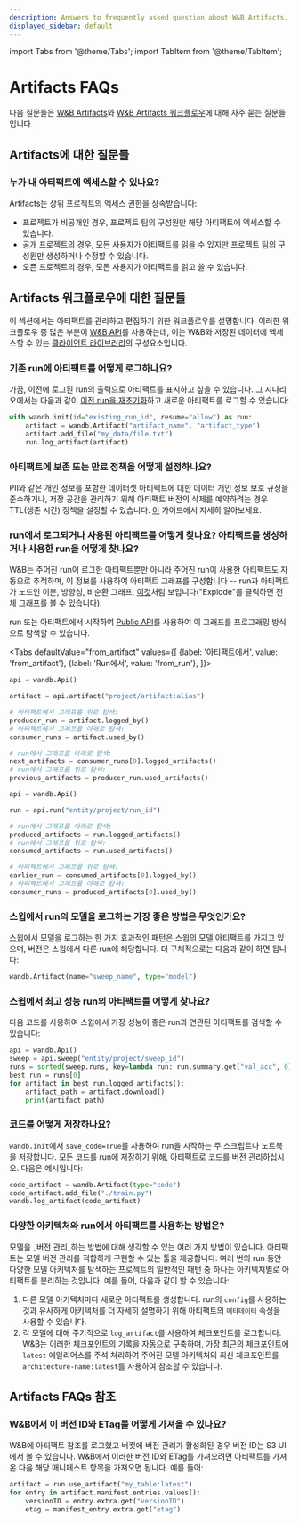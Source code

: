 ```yaml
---
description: Answers to frequently asked question about W&B Artifacts.
displayed_sidebar: default
---
```

import Tabs from '@theme/Tabs';
import TabItem from '@theme/TabItem';

# Artifacts FAQs

<head>
  <title>Artifacts에 대한 자주 묻는 질문들</title>
</head>

다음 질문들은 [W&B Artifacts](#questions-about-artifacts)와 [W&B Artifacts 워크플로우](#questions-about-artifacts-workflows)에 대해 자주 묻는 질문들입니다.

## Artifacts에 대한 질문들

### 누가 내 아티팩트에 엑세스할 수 있나요?

Artifacts는 상위 프로젝트의 엑세스 권한을 상속받습니다:

* 프로젝트가 비공개인 경우, 프로젝트 팀의 구성원만 해당 아티팩트에 엑세스할 수 있습니다.
* 공개 프로젝트의 경우, 모든 사용자가 아티팩트를 읽을 수 있지만 프로젝트 팀의 구성원만 생성하거나 수정할 수 있습니다.
* 오픈 프로젝트의 경우, 모든 사용자가 아티팩트를 읽고 쓸 수 있습니다.

## Artifacts 워크플로우에 대한 질문들

이 섹션에서는 아티팩트를 관리하고 편집하기 위한 워크플로우를 설명합니다. 이러한 워크플로우 중 많은 부분이 [W&B API](../track/public-api-guide.md)를 사용하는데, 이는 W&B와 저장된 데이터에 엑세스할 수 있는 [클라이언트 라이브러리](../../ref/python/README.md)의 구성요소입니다.

### 기존 run에 아티팩트를 어떻게 로그하나요?

가끔, 이전에 로그된 run의 출력으로 아티팩트를 표시하고 싶을 수 있습니다. 그 시나리오에서는 다음과 같이 [이전 run을 재초기화](../runs/resuming.md)하고 새로운 아티팩트를 로그할 수 있습니다:

```python
with wandb.init(id="existing_run_id", resume="allow") as run:
    artifact = wandb.Artifact("artifact_name", "artifact_type")
    artifact.add_file("my_data/file.txt")
    run.log_artifact(artifact)
```

### 아티팩트에 보존 또는 만료 정책을 어떻게 설정하나요?

PII와 같은 개인 정보를 포함한 데이터셋 아티팩트에 대한 데이터 개인 정보 보호 규정을 준수하거나, 저장 공간을 관리하기 위해 아티팩트 버전의 삭제를 예약하려는 경우 TTL(생존 시간) 정책을 설정할 수 있습니다. [이](./ttl.md) 가이드에서 자세히 알아보세요.

### run에서 로그되거나 사용된 아티팩트를 어떻게 찾나요? 아티팩트를 생성하거나 사용한 run을 어떻게 찾나요?

W&B는 주어진 run이 로그한 아티팩트뿐만 아니라 주어진 run이 사용한 아티팩트도 자동으로 추적하며, 이 정보를 사용하여 아티팩트 그래프를 구성합니다 -- run과 아티팩트가 노드인 이분, 방향성, 비순환 그래프, [이것](https://wandb.ai/shawn/detectron2-11/artifacts/dataset/furniture-small-val/06d5ddd4deeb2a6ebdd5/graph)처럼 보입니다("Explode"를 클릭하면 전체 그래프를 볼 수 있습니다).

run 또는 아티팩트에서 시작하여 [Public API](../../ref/python/public-api/README.md)를 사용하여 이 그래프를 프로그래밍 방식으로 탐색할 수 있습니다.

<Tabs
  defaultValue="from_artifact"
  values={[
    {label: '아티팩트에서', value: 'from_artifact'},
    {label: 'Run에서', value: 'from_run'},
  ]}>
  <TabItem value="from_artifact">

```python
api = wandb.Api()

artifact = api.artifact("project/artifact:alias")

# 아티팩트에서 그래프를 위로 탐색:
producer_run = artifact.logged_by()
# 아티팩트에서 그래프를 아래로 탐색:
consumer_runs = artifact.used_by()

# run에서 그래프를 아래로 탐색:
next_artifacts = consumer_runs[0].logged_artifacts()
# run에서 그래프를 위로 탐색:
previous_artifacts = producer_run.used_artifacts()
```

  </TabItem>
  <TabItem value="from_run">

```python
api = wandb.Api()

run = api.run("entity/project/run_id")

# run에서 그래프를 아래로 탐색:
produced_artifacts = run.logged_artifacts()
# run에서 그래프를 위로 탐색:
consumed_artifacts = run.used_artifacts()

# 아티팩트에서 그래프를 위로 탐색:
earlier_run = consumed_artifacts[0].logged_by()
# 아티팩트에서 그래프를 아래로 탐색:
consumer_runs = produced_artifacts[0].used_by()
```

  </TabItem>
</Tabs>

### 스윕에서 run의 모델을 로그하는 가장 좋은 방법은 무엇인가요?

[스윕](../sweeps/intro.md)에서 모델을 로그하는 한 가지 효과적인 패턴은 스윕의 모델 아티팩트를 가지고 있으며, 버전은 스윕에서 다른 run에 해당합니다. 더 구체적으로는 다음과 같이 하면 됩니다:

```python
wandb.Artifact(name="sweep_name", type="model")
```

### 스윕에서 최고 성능 run의 아티팩트를 어떻게 찾나요?

다음 코드를 사용하여 스윕에서 가장 성능이 좋은 run과 연관된 아티팩트를 검색할 수 있습니다:

```python
api = wandb.Api()
sweep = api.sweep("entity/project/sweep_id")
runs = sorted(sweep.runs, key=lambda run: run.summary.get("val_acc", 0), reverse=True)
best_run = runs[0]
for artifact in best_run.logged_artifacts():
    artifact_path = artifact.download()
    print(artifact_path)
```

### 코드를 어떻게 저장하나요?‌

`wandb.init`에서 `save_code=True`를 사용하여 run을 시작하는 주 스크립트나 노트북을 저장합니다. 모든 코드를 run에 저장하기 위해, 아티팩트로 코드를 버전 관리하십시오. 다음은 예시입니다:

```python
code_artifact = wandb.Artifact(type="code")
code_artifact.add_file("./train.py")
wandb.log_artifact(code_artifact)
```

### 다양한 아키텍처와 run에서 아티팩트를 사용하는 방법은?

모델을 _버전 관리_하는 방법에 대해 생각할 수 있는 여러 가지 방법이 있습니다. 아티팩트는 모델 버전 관리를 적합하게 구현할 수 있는 툴을 제공합니다. 여러 번의 run 동안 다양한 모델 아키텍처를 탐색하는 프로젝트의 일반적인 패턴 중 하나는 아키텍처별로 아티팩트를 분리하는 것입니다. 예를 들어, 다음과 같이 할 수 있습니다:

1. 다른 모델 아키텍처마다 새로운 아티팩트를 생성합니다. run의 `config`를 사용하는 것과 유사하게 아키텍처를 더 자세히 설명하기 위해 아티팩트의 `메타데이터` 속성을 사용할 수 있습니다.
2. 각 모델에 대해 주기적으로 `log_artifact`를 사용하여 체크포인트를 로그합니다. W&B는 이러한 체크포인트의 기록을 자동으로 구축하며, 가장 최근의 체크포인트에 `latest` 에일리어스를 주석 처리하여 주어진 모델 아키텍처의 최신 체크포인트를 `architecture-name:latest`를 사용하여 참조할 수 있습니다.

## Artifacts FAQs 참조

### W&B에서 이 버전 ID와 ETag를 어떻게 가져올 수 있나요?

W&B에 아티팩트 참조를 로그했고 버킷에 버전 관리가 활성화된 경우 버전 ID는 S3 UI에서 볼 수 있습니다. W&B에서 이러한 버전 ID와 ETag를 가져오려면 아티팩트를 가져온 다음 해당 매니페스트 항목을 가져오면 됩니다. 예를 들어:

```python
artifact = run.use_artifact("my_table:latest")
for entry in artifact.manifest.entries.values():
    versionID = entry.extra.get("versionID")
    etag = manifest_entry.extra.get("etag")
```